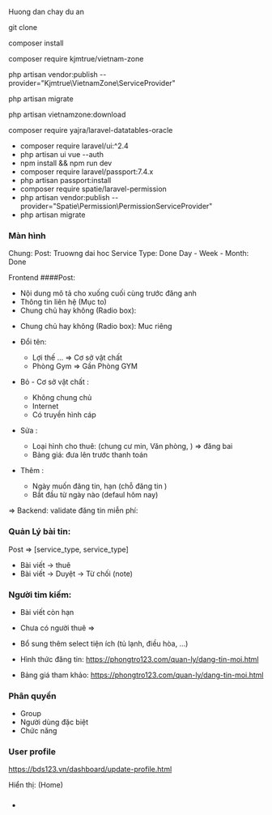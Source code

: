 <p>Huong dan chay du an</p>
<p>git clone</p>
<p>composer install</p>
<p>composer require kjmtrue/vietnam-zone<p>
<p>php artisan vendor:publish --provider="Kjmtrue\VietnamZone\ServiceProvider"<p>
<p>php artisan migrate</p>
<p>php artisan vietnamzone:download</p>
<p>composer require yajra/laravel-datatables-oracle<p>
   
+ composer require laravel/ui:^2.4
+ php artisan ui vue --auth
+ npm install && npm run dev
+ composer require laravel/passport:7.4.x
+ php artisan passport:install
+ composer require spatie/laravel-permission
+ php artisan vendor:publish --provider="Spatie\Permission\PermissionServiceProvider"
+ php artisan migrate



### Màn hình 
Chung: 
Post: Truowng dai hoc
Service Type: Done
Day - Week - Month: Done


Frontend 
####Post:
 
- Nội dung mô tả cho xuống cuối cùng trước đăng anh
- Thông tin liên hệ (Mục to)
- Chung chủ hay không (Radio box):  



+ Chung chủ hay không (Radio box): Muc riêng
+ Đổi tên: 
    - Lợi thế ... => Cơ sở vật chất
    - Phòng Gym => Gần Phòng GYM  
+ Bỏ - Cơ sở vật chất  : 
    - Không chung chủ 
    - Internet  
    - Có truyền hình cáp 

+ Sửa :
    - Loại hình cho thuê: (chung cư min, Văn phòng, ) => đăng bai
    - Bảng giá: đưa lên trước thanh toán   
+ Thêm :
    - Ngày muốn đăng tin, hạn (chỗ đăng tin )
    - Bắt đầu từ ngày nào (defaul hôm nay)


=> Backend: validate đăng tin miễn phí: 

### Quản Lý bài tin:

Post => [service_type, service_type] 

+ Bài viết -> thuê 
+ Bài viết -> Duyệt -> Từ chối (note)

### Người tim kiếm:
+ Bài viết còn hạn
+ Chưa có người thuê
=> 


+ Bổ sung thêm select tiện ích (tủ lạnh, điều hòa, ...)
+ Hình thức đăng tin: https://phongtro123.com/quan-ly/dang-tin-moi.html
+ Bảng giá tham khảo: https://phongtro123.com/quan-ly/dang-tin-moi.html

### Phân quyền
- Group
- Người dùng đặc biệt
- Chức năng


 

### User profile
https://bds123.vn/dashboard/update-profile.html

 
Hiển thị: (Home)

###
+ 









